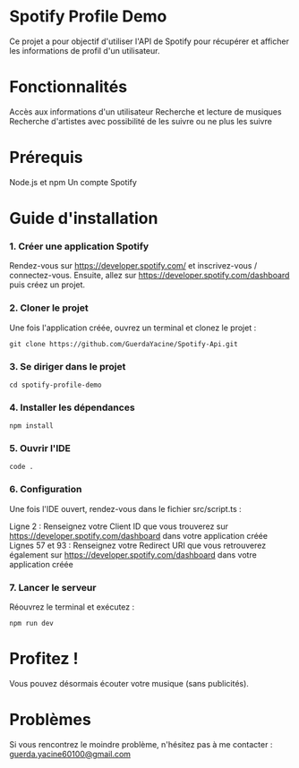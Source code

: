 # Spotify Profile Demo
Ce projet a pour objectif d'utiliser l'API de Spotify pour récupérer et afficher les informations de profil d'un utilisateur.

# Fonctionnalités

Accès aux informations d'un utilisateur
Recherche et lecture de musiques
Recherche d'artistes avec possibilité de les suivre ou ne plus les suivre

# Prérequis

Node.js et npm
Un compte Spotify

# Guide d'installation
### 1. Créer une application Spotify
Rendez-vous sur https://developer.spotify.com/ et inscrivez-vous / connectez-vous.
Ensuite, allez sur https://developer.spotify.com/dashboard puis créez un projet.
### 2. Cloner le projet
Une fois l'application créée, ouvrez un terminal et clonez le projet :
```
git clone https://github.com/GuerdaYacine/Spotify-Api.git
```
### 3. Se diriger dans le projet
```
cd spotify-profile-demo
```
### 4. Installer les dépendances
```
npm install
```
### 5. Ouvrir l'IDE
```
code .
```
### 6. Configuration
Une fois l'IDE ouvert, rendez-vous dans le fichier src/script.ts :

Ligne 2 : Renseignez votre Client ID que vous trouverez sur https://developer.spotify.com/dashboard dans votre application créée
Lignes 57 et 93 : Renseignez votre Redirect URI que vous retrouverez également sur https://developer.spotify.com/dashboard dans votre application créée

### 7. Lancer le serveur
Réouvrez le terminal et exécutez :
```
npm run dev
```
# Profitez !
Vous pouvez désormais écouter votre musique (sans publicités).

# Problèmes
Si vous rencontrez le moindre problème, n'hésitez pas à me contacter : guerda.yacine60100@gmail.com
